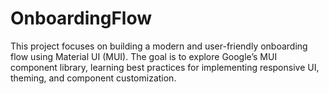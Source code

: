 # OnboardingFlow
This project focuses on building a modern and user-friendly onboarding flow using Material UI (MUI). The goal is to explore Google’s MUI component library, learning best practices for implementing responsive UI, theming, and component customization. 
